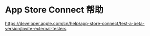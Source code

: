 

# App Store Connect 帮助
https://developer.apple.com/cn/help/app-store-connect/test-a-beta-version/invite-external-testers
